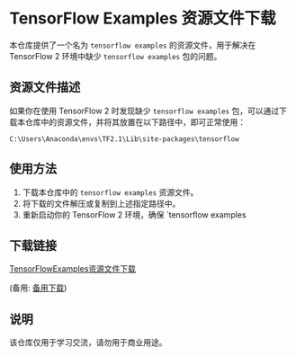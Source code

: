 # TensorFlow Examples 资源文件下载

本仓库提供了一个名为 `tensorflow examples` 的资源文件，用于解决在 TensorFlow 2 环境中缺少 `tensorflow examples` 包的问题。

## 资源文件描述

如果你在使用 TensorFlow 2 时发现缺少 `tensorflow examples` 包，可以通过下载本仓库中的资源文件，并将其放置在以下路径中，即可正常使用：

```
C:\Users\Anaconda\envs\TF2.1\Lib\site-packages\tensorflow
```

## 使用方法

1. 下载本仓库中的 `tensorflow examples` 资源文件。
2. 将下载的文件解压或复制到上述指定路径中。
3. 重新启动你的 TensorFlow 2 环境，确保 `tensorflow examples

## 下载链接
[TensorFlowExamples资源文件下载](https://pan.quark.cn/s/144caf25da1a) 

(备用: [备用下载](https://pan.baidu.com/s/1emK4IJ4VrUfOdqNBNyo70Q?pwd=1234))

## 说明

该仓库仅用于学习交流，请勿用于商业用途。
